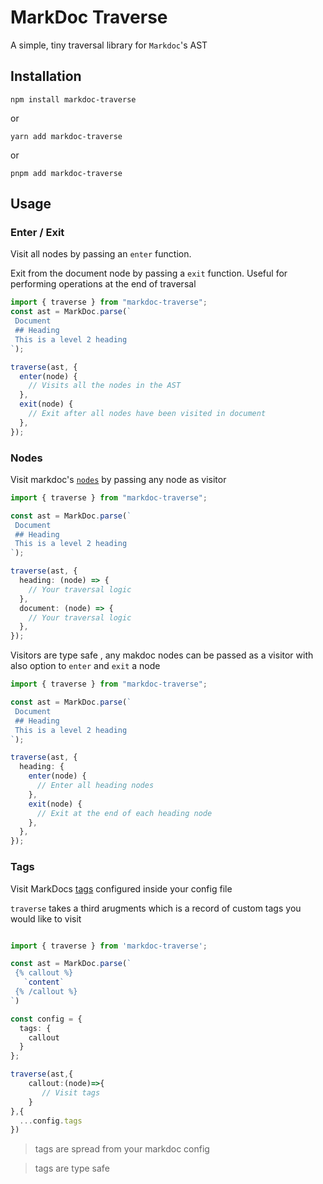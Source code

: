 <h1>MarkDoc Traverse</h1>

A simple, tiny traversal library for `Markdoc`'s AST

## Installation

`npm install markdoc-traverse`

or

`yarn add markdoc-traverse`

or

`pnpm add markdoc-traverse`

## Usage

### Enter / Exit

Visit all nodes by passing an `enter` function.

Exit from the document node by passing a `exit` function.
Useful for performing operations at the end of traversal

```ts
import { traverse } from "markdoc-traverse";
const ast = MarkDoc.parse(`
 Document
 ## Heading
 This is a level 2 heading
`);

traverse(ast, {
  enter(node) {
    // Visits all the nodes in the AST
  },
  exit(node) {
    // Exit after all nodes have been visited in document
  },
});
```

### Nodes

Visit markdoc's [`nodes`](https://markdoc.dev/docs/nodes) by passing any node as visitor

```ts
import { traverse } from "markdoc-traverse";

const ast = MarkDoc.parse(`
 Document
 ## Heading
 This is a level 2 heading
`);

traverse(ast, {
  heading: (node) => {
    // Your traversal logic
  },
  document: (node) => {
    // Your traversal logic
  },
});
```

Visitors are type safe , any makdoc nodes can be passed as a visitor with also option to `enter` and `exit` a node

```ts
import { traverse } from "markdoc-traverse";

const ast = MarkDoc.parse(`
 Document
 ## Heading
 This is a level 2 heading
`);

traverse(ast, {
  heading: {
    enter(node) {
      // Enter all heading nodes
    },
    exit(node) {
      // Exit at the end of each heading node
    },
  },
});
```

### Tags

Visit MarkDocs [tags](https://markdoc.dev/docs/tags) configured inside your config file

`traverse` takes a third arugments which is a record of custom tags you would like to visit

```ts

import { traverse } from 'markdoc-traverse';

const ast = MarkDoc.parse(`
 {% callout %}
   `content`
 {% /callout %}
`)

const config = {
  tags: {
    callout
  }
};

traverse(ast,{
    callout:(node)=>{
       // Visit tags
    }
},{
  ...config.tags
})
```

> tags are spread from your markdoc config

> tags are type safe
